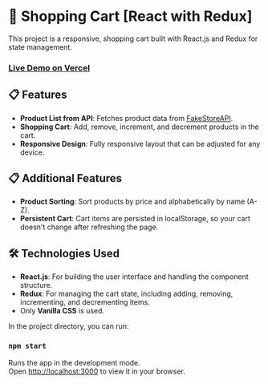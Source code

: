 # 🛒 Shopping Cart [React with Redux]
This project is a responsive, shopping cart built with React.js and Redux for state management.
### [Live Demo on Vercel](https://react-redux-cart-snowy.vercel.app/)

## 📋 Features

- **Product List from API**: Fetches product data from [FakeStoreAPI](https://fakestoreapi.com/).
- **Shopping Cart**: Add, remove, increment, and decrement products in the cart.
- **Responsive Design**: Fully responsive layout that can be adjusted for any device.

 ## 📋 Additional Features
- **Product Sorting**: Sort products by price and alphabetically by name (A-Z).
- **Persistent Cart**: Cart items are persisted in localStorage, so your cart doesn't change after refreshing the page.


## 🛠️ Technologies Used

- **React.js**: For building the user interface and handling the component structure.
- **Redux**: For managing the cart state, including adding, removing, incrementing, and decrementing items.
- Only **Vanilla CSS** is used.

In the project directory, you can run:

### `npm start`

Runs the app in the development mode.\
Open [http://localhost:3000](http://localhost:3000) to view it in your browser.
